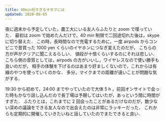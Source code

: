 ```yaml
---
title: 40min短すぎるオタクには
updated: 2020-08-05
---
```


夜に週末から予定していた，農工大にいる友人らふたりと zoom で喋っていた．
最初は zoom で始めたんだけで，40 min 制限で二回途切れた後は，skype に切り替えた．
この時，長時間なので充電するために，一度 airpods からコンビニで昔買った 1000 yen くらいのイヤホンにつなぎ変えたのだが，
こちらの方が声がクリアに聞こえるらしい．
値段が十倍くらいするのにそれは悲しい．こちら側の音質としては，airpods の方がいいし，ワイヤレスなので使い勝手も良いのだが，
相手の体験を下げるのはあまり好ましくないので，これからは有線のやつを使っていくのかな．
多分，マイクまでの距離が遠いことが問題な気がする．

19:30 から初めて，24:00 までやっていたので大体 5 h ，前回オンサイトで会った時もかなり話し込んだので長丁場は予期してはいたが，あっという間に時間がすぎた．
ふたりとは，これまでに 2 回会ったことがあるだけなのだが，数少ない深めの議論をできる友人なので出会えたのは非常にラッキーだった．
これからも定期的に開催していきたいねと話していたのでまたできると良い．
